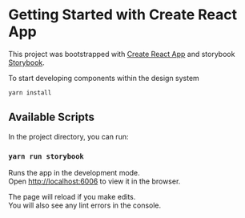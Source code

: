 # Getting Started with Create React App

This project was bootstrapped with [Create React App](https://github.com/facebook/create-react-app)
and storybook [Storybook](https://storybook.js.org/).

To start developing components within the design system

`yarn install`  

## Available Scripts

In the project directory, you can run:

### `yarn run storybook`

Runs the app in the development mode.\
Open [http://localhost:6006](http://localhost:6006) to view it in the browser.

The page will reload if you make edits.\
You will also see any lint errors in the console.
